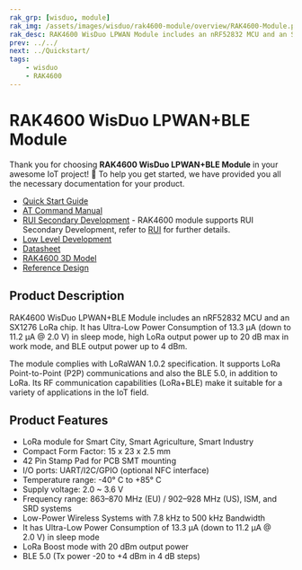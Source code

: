 ```yaml
---
rak_grp: [wisduo, module]
rak_img: /assets/images/wisduo/rak4600-module/overview/RAK4600-Module.png
rak_desc: RAK4600 WisDuo LPWAN Module includes an nRF52832 MCU and an SX1276 LoRa chip. It has Ultra-Low Power Consumption of 11.2uA in sleep mode, high LoRa output power up to 20dB max in work mode, and BLE output power up to 4dBm.
prev: ../../
next: ../Quickstart/
tags:
    - wisduo
    - RAK4600
---
```


# RAK4600 WisDuo LPWAN+BLE Module

Thank you for choosing **RAK4600 WisDuo LPWAN+BLE Module** in your awesome IoT project! 🎉 To help you get started, we have provided you all the necessary documentation for your product.

* [Quick Start Guide](../Quickstart)
* [AT Command Manual](../AT-Command-Manual/)
* <a href="/RUI/" target="_blank">RUI Secondary Development</a> - RAK4600 module supports RUI Secondary Development, refer to <a href="/RUI/" target="_blank">RUI</a> for further details.
* [Low Level Development](../Low-Level-Development/)
* [Datasheet](../Datasheet/)
* [RAK4600 3D Model](https://downloads.rakwireless.com/3D_File/WisDuo/PWB-RAK4600.stp)
* [Reference Design](https://docs.rakwireless.com/Product-Categories/WisDuo/RAK4600-Breakout-Board/Datasheet/#schematic-diagram)


## Product Description

RAK4600 WisDuo LPWAN+BLE Module includes an nRF52832 MCU and an SX1276 LoRa chip. It has Ultra-Low Power Consumption of 13.3&nbsp;μA (down to 11.2&nbsp;μA @ 2.0&nbsp;V) in sleep mode, high LoRa output power up to 20&nbsp;dB max in work mode, and BLE output power up to 4&nbsp;dBm.

The module complies with LoRaWAN 1.0.2 specification. It supports LoRa Point-to-Point (P2P) communications and also the BLE 5.0, in addition to LoRa. Its RF communication capabilities (LoRa+BLE) make it suitable for a variety of applications in the IoT field.
## Product Features

- LoRa module for Smart City, Smart Agriculture, Smart Industry
- Compact Form Factor: 15 x 23 x 2.5&nbsp;mm
- 42 Pin Stamp Pad for PCB SMT mounting
- I/O ports: UART/I2C/GPIO (optional NFC interface)
- Temperature range: -40°&nbsp;C to +85°&nbsp;C
- Supply voltage: 2.0 ~ 3.6&nbsp;V
- Frequency range: 863–870&nbsp;MHz (EU) / 902–928&nbsp;MHz (US), ISM, and SRD systems
- Low-Power Wireless Systems with 7.8&nbsp;kHz to 500&nbsp;kHz Bandwidth
- It has Ultra-Low Power Consumption of 13.3&nbsp;μA (down to 11.2&nbsp;μA @ 2.0&nbsp;V) in sleep mode
- LoRa Boost mode with 20&nbsp;dBm output power
- BLE 5.0 (Tx power -20 to +4&nbsp;dBm in 4&nbsp;dB steps)
